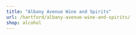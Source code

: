 ```yaml
---
title: "Albany Avenue Wine and Spirits"
url: /hartford/albany-avenue-wine-and-spirits/
shop: alcohol
---
```

